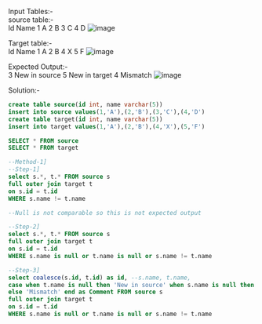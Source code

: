 Input Tables:-  
source table:-	
Id	Name
1	A
2	B
3	C
4	D
![image](https://github.com/onkarbankar111/SQL-Practice/assets/164195447/80817a30-0380-4776-9c7c-4e592d8e50f9)

Target table:-	
Id	Name
1	A
2	B
4	X
5	F
![image](https://github.com/onkarbankar111/SQL-Practice/assets/164195447/4b3762ee-b3be-4337-a7d9-c0c89e9c129b)

Expected Output:-   
3	New in source
5	New in target
4	Mismatch
![image](https://github.com/onkarbankar111/SQL-Practice/assets/164195447/2bd38387-ebac-436a-ab34-777936f6188e)

Solution:-    

```SQL
create table source(id int, name varchar(5))
insert into source values(1,'A'),(2,'B'),(3,'C'),(4,'D')
create table target(id int, name varchar(5))
insert into target values(1,'A'),(2,'B'),(4,'X'),(5,'F')

SELECT * FROM source
SELECT * FROM target

--Method-1]
--Step-1]
select s.*, t.* FROM source s
full outer join target t 
on s.id = t.id
WHERE s.name != t.name

--Null is not comparable so this is not expected output

--Step-2]
select s.*, t.* FROM source s
full outer join target t 
on s.id = t.id
WHERE s.name is null or t.name is null or s.name != t.name

--Step-3] 
select coalesce(s.id, t.id) as id, --s.name, t.name,
case when t.name is null then 'New in source' when s.name is null then 'New in target' 
else 'Mismatch' end as Comment FROM source s
full outer join target t 
on s.id = t.id
WHERE s.name is null or t.name is null or s.name != t.name
```
